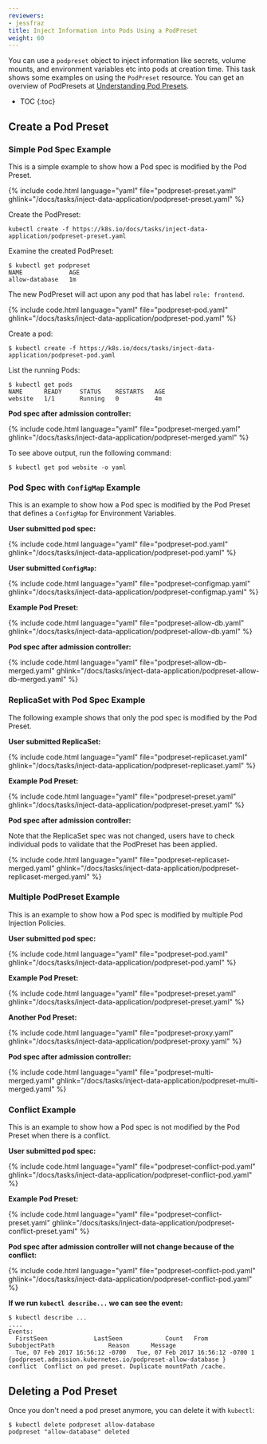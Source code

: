 ```yaml
---
reviewers:
- jessfraz
title: Inject Information into Pods Using a PodPreset
weight: 60
---
```


You can use a `podpreset` object to inject information like secrets, volume
mounts, and environment variables etc into pods at creation time.
This task shows some examples on using the `PodPreset` resource.
You can get an overview of PodPresets at
[Understanding Pod Presets](/docs/concepts/workloads/pods/podpreset/).

* TOC
{:toc}

## Create a Pod Preset

### Simple Pod Spec Example

This is a simple example to show how a Pod spec is modified by the Pod
Preset.

{% include code.html language="yaml" file="podpreset-preset.yaml" ghlink="/docs/tasks/inject-data-application/podpreset-preset.yaml" %}

Create the PodPreset:

```shell
kubectl create -f https://k8s.io/docs/tasks/inject-data-application/podpreset-preset.yaml
```

Examine the created PodPreset:

```shell
$ kubectl get podpreset
NAME             AGE
allow-database   1m
```

The new PodPreset will act upon any pod that has label `role: frontend`.

{% include code.html language="yaml" file="podpreset-pod.yaml" ghlink="/docs/tasks/inject-data-application/podpreset-pod.yaml" %}

Create a pod:

```shell
$ kubectl create -f https://k8s.io/docs/tasks/inject-data-application/podpreset-pod.yaml
```

List the running Pods:

```shell
$ kubectl get pods
NAME      READY     STATUS    RESTARTS   AGE
website   1/1       Running   0          4m
```

**Pod spec after admission controller:**

{% include code.html language="yaml" file="podpreset-merged.yaml" ghlink="/docs/tasks/inject-data-application/podpreset-merged.yaml" %}

To see above output, run the following command:

```shell
$ kubectl get pod website -o yaml
```

### Pod Spec with `ConfigMap` Example

This is an example to show how a Pod spec is modified by the Pod Preset
that defines a `ConfigMap` for Environment Variables.

**User submitted pod spec:**

{% include code.html language="yaml" file="podpreset-pod.yaml" ghlink="/docs/tasks/inject-data-application/podpreset-pod.yaml" %}

**User submitted `ConfigMap`:**

{% include code.html language="yaml" file="podpreset-configmap.yaml" ghlink="/docs/tasks/inject-data-application/podpreset-configmap.yaml" %}

**Example Pod Preset:**

{% include code.html language="yaml" file="podpreset-allow-db.yaml" ghlink="/docs/tasks/inject-data-application/podpreset-allow-db.yaml" %}

**Pod spec after admission controller:**

{% include code.html language="yaml" file="podpreset-allow-db-merged.yaml" ghlink="/docs/tasks/inject-data-application/podpreset-allow-db-merged.yaml" %}

### ReplicaSet with Pod Spec Example

The following example shows that only the pod spec is modified by the Pod
Preset.

**User submitted ReplicaSet:**

{% include code.html language="yaml" file="podpreset-replicaset.yaml" ghlink="/docs/tasks/inject-data-application/podpreset-replicaset.yaml" %}

**Example Pod Preset:**

{% include code.html language="yaml" file="podpreset-preset.yaml" ghlink="/docs/tasks/inject-data-application/podpreset-preset.yaml" %}

**Pod spec after admission controller:**

Note that the ReplicaSet spec was not changed, users have to check individual pods
to validate that the PodPreset has been applied.

{% include code.html language="yaml" file="podpreset-replicaset-merged.yaml" ghlink="/docs/tasks/inject-data-application/podpreset-replicaset-merged.yaml" %}

### Multiple PodPreset Example

This is an example to show how a Pod spec is modified by multiple Pod
Injection Policies.

**User submitted pod spec:**

{% include code.html language="yaml" file="podpreset-pod.yaml" ghlink="/docs/tasks/inject-data-application/podpreset-pod.yaml" %}

**Example Pod Preset:**

{% include code.html language="yaml" file="podpreset-preset.yaml" ghlink="/docs/tasks/inject-data-application/podpreset-preset.yaml" %}

**Another Pod Preset:**

{% include code.html language="yaml" file="podpreset-proxy.yaml" ghlink="/docs/tasks/inject-data-application/podpreset-proxy.yaml" %}

**Pod spec after admission controller:**

{% include code.html language="yaml" file="podpreset-multi-merged.yaml" ghlink="/docs/tasks/inject-data-application/podpreset-multi-merged.yaml" %}

### Conflict Example

This is an example to show how a Pod spec is not modified by the Pod Preset
when there is a conflict.

**User submitted pod spec:**

{% include code.html language="yaml" file="podpreset-conflict-pod.yaml" ghlink="/docs/tasks/inject-data-application/podpreset-conflict-pod.yaml" %}

**Example Pod Preset:**

{% include code.html language="yaml" file="podpreset-conflict-preset.yaml" ghlink="/docs/tasks/inject-data-application/podpreset-conflict-preset.yaml" %}

**Pod spec after admission controller will not change because of the conflict:**

{% include code.html language="yaml" file="podpreset-conflict-pod.yaml" ghlink="/docs/tasks/inject-data-application/podpreset-conflict-pod.yaml" %}

**If we run `kubectl describe...` we can see the event:**

```shell
$ kubectl describe ...
....
Events:
  FirstSeen             LastSeen            Count   From                    SubobjectPath               Reason      Message
  Tue, 07 Feb 2017 16:56:12 -0700   Tue, 07 Feb 2017 16:56:12 -0700 1   {podpreset.admission.kubernetes.io/podpreset-allow-database }    conflict  Conflict on pod preset. Duplicate mountPath /cache.
```

## Deleting a Pod Preset

Once you don't need a pod preset anymore, you can delete it with `kubectl`:

```shell
$ kubectl delete podpreset allow-database
podpreset "allow-database" deleted
```

